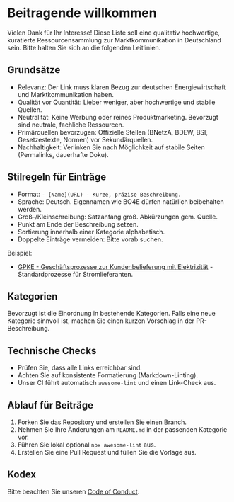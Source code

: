 # Beitragende willkommen

Vielen Dank für Ihr Interesse! Diese Liste soll eine qualitativ hochwertige, kuratierte Ressourcensammlung zur Marktkommunikation in Deutschland sein. Bitte halten Sie sich an die folgenden Leitlinien.

## Grundsätze

- Relevanz: Der Link muss klaren Bezug zur deutschen Energiewirtschaft und Marktkommunikation haben.
- Qualität vor Quantität: Lieber weniger, aber hochwertige und stabile Quellen.
- Neutralität: Keine Werbung oder reines Produktmarketing. Bevorzugt sind neutrale, fachliche Ressourcen.
- Primärquellen bevorzugen: Offizielle Stellen (BNetzA, BDEW, BSI, Gesetzestexte, Normen) vor Sekundärquellen.
- Nachhaltigkeit: Verlinken Sie nach Möglichkeit auf stabile Seiten (Permalinks, dauerhafte Doku).

## Stilregeln für Einträge

- Format: `- [Name](URL) - Kurze, präzise Beschreibung.`
- Sprache: Deutsch. Eigennamen wie BO4E dürfen natürlich beibehalten werden.
- Groß-/Kleinschreibung: Satzanfang groß. Abkürzungen gem. Quelle.
- Punkt am Ende der Beschreibung setzen.
- Sortierung innerhalb einer Kategorie alphabetisch.
- Doppelte Einträge vermeiden: Bitte vorab suchen.

Beispiel:

- [GPKE - Geschäftsprozesse zur Kundenbelieferung mit Elektrizität](https://www.bdew.de/energie/standardisierung-marktkommunikation/gpke/) - Standardprozesse für Stromlieferanten.

## Kategorien

Bevorzugt ist die Einordnung in bestehende Kategorien. Falls eine neue Kategorie sinnvoll ist, machen Sie einen kurzen Vorschlag in der PR-Beschreibung.

## Technische Checks

- Prüfen Sie, dass alle Links erreichbar sind.
- Achten Sie auf konsistente Formatierung (Markdown-Linting).
- Unser CI führt automatisch `awesome-lint` und einen Link-Check aus.

## Ablauf für Beiträge

1. Forken Sie das Repository und erstellen Sie einen Branch.
2. Nehmen Sie Ihre Änderungen am `README.md` in der passenden Kategorie vor.
3. Führen Sie lokal optional `npx awesome-lint` aus.
4. Erstellen Sie eine Pull Request und füllen Sie die Vorlage aus.

## Kodex

Bitte beachten Sie unseren [Code of Conduct](CODE_OF_CONDUCT.md).